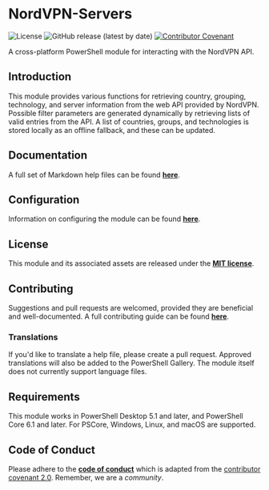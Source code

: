 # NordVPN-Servers
![License](https://img.shields.io/github/license/TheFreeman193/NordVPN-Servers)
![GitHub release (latest by date)](https://img.shields.io/github/v/release/TheFreeman193/NordVPN-Servers)
[![Contributor Covenant](https://img.shields.io/badge/Contributor%20Covenant-v2.0%20adopted-ff69b4.svg)](code_of_conduct.md)

A cross-platform PowerShell module for interacting with the NordVPN API.

## Introduction
This module provides various functions for retrieving country, grouping,
 technology, and server information from the web API provided by NordVPN.
 Possible filter parameters are generated dynamically by retrieving lists of
 valid entries from the API. A list of countries, groups, and technologies is
 stored locally as an offline fallback, and these can be updated.

## Documentation
A full set of Markdown help files can be found **[here](./docs/INDEX.md)**.

## Configuration
Information on configuring the module can be found
 **[here](./docs/about_NordVPN-Servers_Settings.md)**.

## License
This module and its associated assets are released under the
 **[MIT license](./LICENSE.md)**.

## Contributing
Suggestions and pull requests are welcomed, provided they are beneficial and
 well-documented. A full contributing guide can be found
 **[here](./CONTRIBUTING.md)**.

### Translations
If you'd like to translate a help file, please create a pull request. Approved
 translations will also be added to the PowerShell Gallery. The module itself
 does not currently support language files.

## Requirements
This module works in PowerShell Desktop 5.1 and later, and PowerShell Core 6.1
 and later. For PSCore, Windows, Linux, and macOS are supported.

## Code of Conduct
Please adhere to the **[code of conduct](./CODE_OF_CONDUCT.md)** which is
 adapted from the
 [contributor covenant 2.0](https://www.contributor-covenant.org/version/2/0/code_of_conduct.html).
 Remember, we are a *community*.
